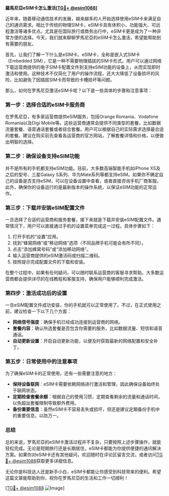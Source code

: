 **羅馬尼亞eSIM卡怎么激活[[TG💪+ @esim1088](https://t.me/s/esim1088)]**

近年来，随着移动通信技术的发展，越来越多的人开始选择使用eSIM卡来满足自己的通讯需求。相比于传统的物理SIM卡，eSIM卡具有体积小、功能强大、可远程激活等诸多优点。尤其是在国际旅行或商务出行中，eSIM卡更是成为了一种非常方便的选择。今天，我们就来聊聊罗馬尼亞的eSIM卡怎么激活，希望能帮助到有需要的朋友。

首先，让我们了解一下什么是eSIM卡。eSIM卡，全称是嵌入式SIM卡（Embedded SIM），它是一种不需要物理插拔的SIM卡形式。用户可以通过网络下载运营商提供的电子SIM卡配置文件到支持eSIM功能的设备上，从而实现即时激活和使用。这种技术不仅简化了用户的操作流程，还大大降低了设备损坏的风险，比如避免了因插拔SIM卡而导致的卡槽损坏等问题。

那么，如何在罗馬尼亞激活eSIM卡呢？以下是一些具体的步骤和注意事项：

### **第一步：选择合适的eSIM卡服务商**
在罗馬尼亞，有多家运营商提供eSIM服务，包括Orange Romania、Vodafone Romania以及Digi Mobile等。这些运营商通常会提供不同类型的套餐，比如数据流量套餐、语音通话套餐或者综合套餐。用户可以根据自己的实际需求选择最合适的套餐。建议在购买前先查看各运营商的官方网站，了解套餐详情和价格，以便做出明智的选择。

### **第二步：确保设备支持eSIM功能**
并不是所有的手机都支持eSIM功能。目前，大多数高端智能手机如iPhone XS及之后的型号、三星Galaxy S系列、华为Mate系列等都支持eSIM。如果你不确定自己的设备是否支持eSIM，可以在设备设置中查看，或者直接咨询手机厂商客服。此外，确保你的设备运行的是最新版本的操作系统，以保证eSIM功能的正常运作。

### **第三步：下载并安装eSIM配置文件**
一旦选择了合适的运营商和服务套餐，接下来就是下载并安装eSIM配置文件。通常情况下，用户可以直接通过手机的设置菜单完成这一过程。具体步骤如下：

1. 打开手机的“设置”应用。
2. 找到“蜂窝网络”或“移动网络”选项（不同品牌手机可能会有所不同）。
3. 点击“添加蜂窝号码”或“添加移动网络”。
4. 输入运营商提供的eSIM激活码或扫描二维码。
5. 按照提示完成配置文件的下载和安装。

在整个过程中，如果有任何疑问，可以随时联系运营商的客服寻求帮助。大多数运营商都会提供详尽的在线教程和客服支持，确保用户能够顺利完成激活。

### **第四步：激活成功后的设置**
一旦eSIM配置文件成功安装，你的手机就可以正常使用了。不过，在正式使用之前，建议检查一下以下几个方面：

- **网络信号强度**：确保手机已经成功连接到运营商的网络。
- **套餐内容**：确认所选套餐是否包含你需要的服务，比如数据流量、短信和语音通话。
- **自动更新设置**：开启自动更新功能，以便及时获取最新的网络配置和安全补丁。

### **第五步：日常使用中的注意事项**
为了确保eSIM卡的正常使用，还有一些需要注意的地方：

- **保持设备联网**：eSIM卡需要依赖网络进行激活和管理，因此确保设备始终处于联网状态。
- **定期检查套餐余额**：根据自己的使用习惯，定期查看剩余的流量和通话时间，以免超出套餐限制导致额外费用。
- **备份重要信息**：虽然eSIM卡不容易丢失或损坏，但还是建议定期备份手机中的重要信息，以防万一。

### **总结**
总的来说，罗馬尼亞的eSIM卡激活过程并不复杂，只要按照上述步骤操作，就能轻松完成。无论是短期旅行还是长期居住，eSIM卡都能为你提供便捷的通讯解决方案。如果你对eSIM卡还有其他疑问，欢迎随时在评论区留言交流，或者访问[TG💪+ @esim1088](https://t.me/s/esim1088)获取更多详细信息。

无论你是科技达人还是新手小白，eSIM卡都能让你感受到科技带来的便利。希望这篇文章能帮助到你，祝你在罗馬尼亞的生活和工作一切顺利！

[[TG💪+ @esim1088](https://t.me/s/esim1088) ![Image](https://i.postimg.cc/4NQfJmqS/Snipaste-2025-05-13-00-14-12.png)]